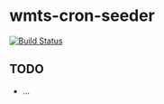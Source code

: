# wmts-cron-seeder
[![Build Status](https://travis-ci.org/edigonzales/wmts-cron-seeder.svg?branch=master)](https://travis-ci.org/edigonzales/wmts-cron-seeder)

## TODO
* ...